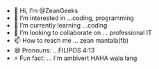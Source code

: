 - 👋 Hi, I’m @ZeanGeeks
- 👀 I’m interested in ...coding, programming
- 🌱 I’m currently learning ...coding
- 💞️ I’m looking to collaborate on ... professional IT
- 📫 How to reach me ... zean mantala(fb)
- 😄 Pronouns: ...FILIPOS 4:13
- ⚡ Fun fact: ... i'm ambivert HAHA wala lang

<!---
ZeanGeeks/ZeanGeeks is a ✨ special ✨ repository because its `README.md` (this file) appears on your GitHub profile.
You can click the Preview link to take a look at your changes.
--->

